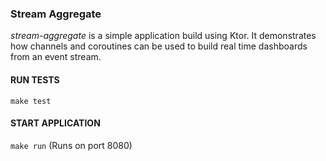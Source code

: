 ### Stream Aggregate

*stream-aggregate* is a simple application build using Ktor. It demonstrates how channels and coroutines can be used to build real time dashboards from an event stream.

#### RUN TESTS

`make test`

#### START APPLICATION

`make run` (Runs on port 8080)